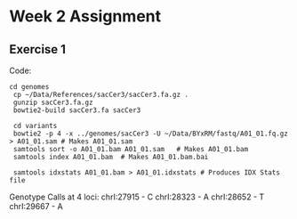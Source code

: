# Week 2 Assignment
## Exercise 1
Code:
```
cd genomes
 cp ~/Data/References/sacCer3/sacCer3.fa.gz .
 gunzip sacCer3.fa.gz
 bowtie2-build sacCer3.fa sacCer3

 cd variants
 bowtie2 -p 4 -x ../genomes/sacCer3 -U ~/Data/BYxRM/fastq/A01_01.fq.gz > A01_01.sam # Makes A01_01.sam
 samtools sort -o A01_01.bam A01_01.sam   # Makes A01_01.bam
 samtools index A01_01.bam  # Makes A01_01.bam.bai

 samtools idxstats A01_01.bam > A01_01.idxstats # Produces IDX Stats file
```

Genotype Calls at 4 loci:
chrI:27915 - C
chrI:28323 - A
chrI:28652 - T
chrI:29667 - A

